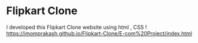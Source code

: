 # Flipkart Clone
I developed this Flipkart Clone website using html , CSS !
https://imomprakash.github.io/Flipkart-Clone/E-com%20Project/index.html
